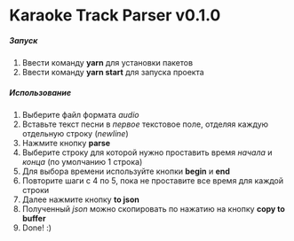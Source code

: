# Karaoke Track Parser v0.1.0

##### Запуск

1) Ввести команду **yarn** для установки пакетов
2) Ввести команду  **yarn start** для запуска проекта

##### Использование
1) Выберите файл формата *audio*
2) Вставьте текст песни в *первое* текстовое поле, отделяя каждую отдельную строку (*newline*)
3) Нажмите кнопку **parse**
4) Выберите строку для которой нужно проставить время *начала* и *конца* (по умолчанию 1 строка)
5) Для выбора времени используйте кнопки **begin** и **end**
6) Повторите шаги с 4 по 5, пока не проставите все время для каждой строки
7) Далее нажмите кнопку **to json**
8) Полученный *json* можно скопировать по нажатию на кнопку **copy to buffer**
9) Done! :)
